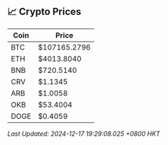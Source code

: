 ## 📈 Crypto Prices

| Coin | Price |
| ---- | ----- |
| BTC | $107165.2796 |
| ETH | $4013.8040 |
| BNB | $720.5140 |
| CRV | $1.1345 |
| ARB | $1.0058 |
| OKB | $53.4004 |
| DOGE | $0.4059 |

_Last Updated: 2024-12-17 19:29:08.025 +0800 HKT_